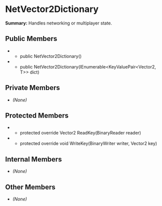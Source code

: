 # NetVector2Dictionary

**Summary:** Handles networking or multiplayer state.

## Public Members
- - public NetVector2Dictionary()
- - public NetVector2Dictionary(IEnumerable<KeyValuePair<Vector2, T>> dict)

## Private Members
- *(None)*

## Protected Members
- - protected override Vector2 ReadKey(BinaryReader reader)
- - protected override void WriteKey(BinaryWriter writer, Vector2 key)

## Internal Members
- *(None)*

## Other Members
- *(None)*
